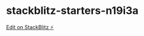# stackblitz-starters-n19i3a

[Edit on StackBlitz ⚡️](https://stackblitz.com/edit/stackblitz-starters-n19i3a)